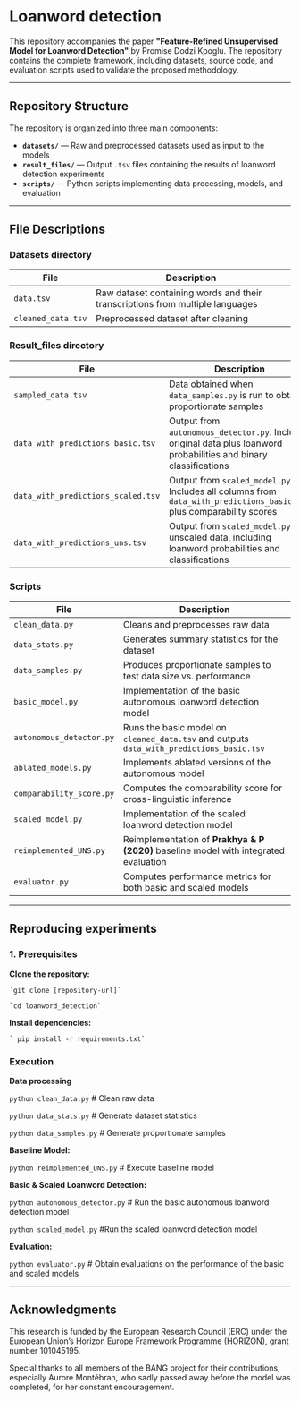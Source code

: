 # Loanword detection

This repository accompanies the paper **"Feature-Refined Unsupervised Model for Loanword Detection"** by Promise Dodzi Kpoglu. The repository contains the complete  framework, including datasets, source code, and evaluation scripts used to validate the proposed methodology.

---

## Repository Structure

The repository is organized into three main components:

- **`datasets/`** — Raw and preprocessed datasets used as input to the models  
- **`result_files/`** — Output `.tsv` files containing the results of loanword detection experiments  
- **`scripts/`** — Python scripts implementing data processing, models, and evaluation

---

## File Descriptions

### Datasets directory 

| File | Description |
|------|-------------|
| `data.tsv` | Raw dataset containing words and their transcriptions from multiple languages |
| `cleaned_data.tsv` | Preprocessed dataset after cleaning |

### Result_files directory

| File | Description |
|------|-------------|
| `sampled_data.tsv` | Data obtained when `data_samples.py` is run to obtain proportionate samples|
| `data_with_predictions_basic.tsv` | Output from `autonomous_detector.py`. Includes original data plus loanword probabilities and binary classifications |
| `data_with_predictions_scaled.tsv` | Output from `scaled_model.py`. Includes all columns from `data_with_predictions_basic.tsv` plus comparability scores |
| `data_with_predictions_uns.tsv` | Output from `scaled_model.py` on unscaled data, including loanword probabilities and classifications |


### Scripts

| File | Description |
|------|-------------|
| `clean_data.py` | Cleans and preprocesses raw data |
| `data_stats.py` | Generates summary statistics for the dataset |
| `data_samples.py` | Produces proportionate samples to test data size vs. performance |
| `basic_model.py` | Implementation of the basic autonomous loanword detection model |
| `autonomous_detector.py` | Runs the basic model on `cleaned_data.tsv` and outputs `data_with_predictions_basic.tsv` |
| `ablated_models.py` | Implements ablated versions of the autonomous model |
| `comparability_score.py` | Computes the comparability score for cross-linguistic inference |
| `scaled_model.py` | Implementation of the scaled loanword detection model |
| `reimplemented_UNS.py` | Reimplementation of **Prakhya & P (2020)** baseline model with integrated evaluation |
| `evaluator.py` | Computes performance metrics for both basic and scaled models |

---

## Reproducing experiments

### 1. Prerequisites

  **Clone the repository:**
   
    `git clone [repository-url]`
    
    `cd loanword_detection`

 **Install dependencies:**
   
    ` pip install -r requirements.txt` 


### Execution
**Data processing**

`python clean_data.py`        # Clean raw data

`python data_stats.py`   # Generate dataset statistics 

`python data_samples.py`   # Generate proportionate samples

**Baseline Model:**

`python reimplemented_UNS.py`        # Execute baseline model

**Basic  & Scaled Loanword Detection:**

`python autonomous_detector.py`  # Run the basic autonomous loanword detection model

`python scaled_model.py`            #Run the scaled loanword detection model

**Evaluation:**

`python evaluator.py`  # Obtain evaluations on the performance of the basic and scaled models

---
## Acknowledgments
This research is funded by the European Research Council (ERC) under the European Union’s Horizon Europe Framework Programme (HORIZON), grant number 101045195.

Special thanks to all members of the BANG project for their contributions, especially Aurore Montébran, who sadly passed away before the model was completed, for her constant encouragement.

